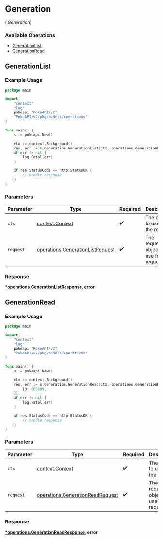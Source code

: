 # Generation
(*.Generation*)

### Available Operations

* [GenerationList](#generationlist)
* [GenerationRead](#generationread)

## GenerationList

### Example Usage

```go
package main

import(
	"context"
	"log"
	pokeapi "PokeAPI/v2"
	"PokeAPI/v2/pkg/models/operations"
)

func main() {
    s := pokeapi.New()

    ctx := context.Background()
    res, err := s.Generation.GenerationList(ctx, operations.GenerationListRequest{})
    if err != nil {
        log.Fatal(err)
    }

    if res.StatusCode == http.StatusOK {
        // handle response
    }
}
```

### Parameters

| Parameter                                                                            | Type                                                                                 | Required                                                                             | Description                                                                          |
| ------------------------------------------------------------------------------------ | ------------------------------------------------------------------------------------ | ------------------------------------------------------------------------------------ | ------------------------------------------------------------------------------------ |
| `ctx`                                                                                | [context.Context](https://pkg.go.dev/context#Context)                                | :heavy_check_mark:                                                                   | The context to use for the request.                                                  |
| `request`                                                                            | [operations.GenerationListRequest](../../models/operations/generationlistrequest.md) | :heavy_check_mark:                                                                   | The request object to use for the request.                                           |


### Response

**[*operations.GenerationListResponse](../../models/operations/generationlistresponse.md), error**


## GenerationRead

### Example Usage

```go
package main

import(
	"context"
	"log"
	pokeapi "PokeAPI/v2"
	"PokeAPI/v2/pkg/models/operations"
)

func main() {
    s := pokeapi.New()

    ctx := context.Background()
    res, err := s.Generation.GenerationRead(ctx, operations.GenerationReadRequest{
        ID: 869809,
    })
    if err != nil {
        log.Fatal(err)
    }

    if res.StatusCode == http.StatusOK {
        // handle response
    }
}
```

### Parameters

| Parameter                                                                            | Type                                                                                 | Required                                                                             | Description                                                                          |
| ------------------------------------------------------------------------------------ | ------------------------------------------------------------------------------------ | ------------------------------------------------------------------------------------ | ------------------------------------------------------------------------------------ |
| `ctx`                                                                                | [context.Context](https://pkg.go.dev/context#Context)                                | :heavy_check_mark:                                                                   | The context to use for the request.                                                  |
| `request`                                                                            | [operations.GenerationReadRequest](../../models/operations/generationreadrequest.md) | :heavy_check_mark:                                                                   | The request object to use for the request.                                           |


### Response

**[*operations.GenerationReadResponse](../../models/operations/generationreadresponse.md), error**

